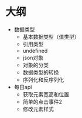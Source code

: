 # 大纲
- 数据类型
    - 基本数据类型（值类型）
    - 引用类型
    - undefined
    - json对象
    - 对象的分类
    - 数据类型的转换
    - 序列化和反序列化
- 每日api
    - 获取元素宽高和位置
    - 简单的点击事件2
    - 修改元素样式
